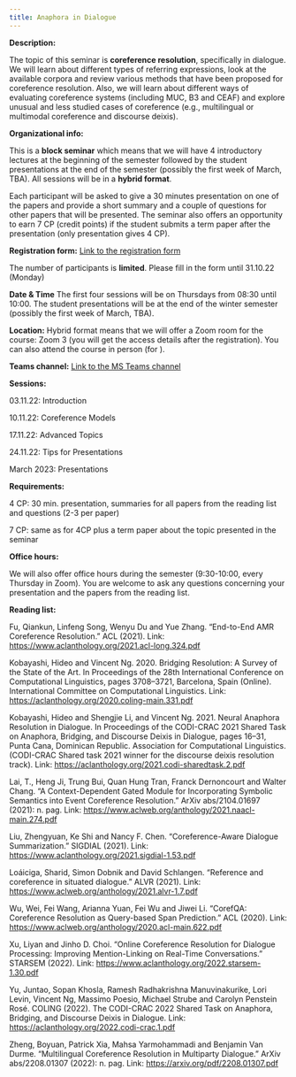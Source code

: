```yaml
---
title: Anaphora in Dialogue
---
```

**Description:**

The topic of this seminar is **coreference resolution**, specifically in dialogue. We will learn about different types of referring expressions, look at the available corpora and review various methods that have been proposed for coreference resolution. Also, we will learn about different ways of evaluating coreference systems (including MUC, B3 and CEAF) and explore unusual and less studied cases of coreference (e.g., multilingual or multimodal coreference and discourse deixis).

**Organizational info:**

This is a **block seminar** which means that we will have 4 introductory lectures at the beginning of the semester followed by the student presentations at the end of the semester (possibly the first week of March, TBA). All sessions will be in a **hybrid format**.
 
Each participant will be asked to give a 30 minutes presentation on one of the papers and provide a short summary and a couple of questions for other papers that will be presented. The seminar also offers an opportunity to earn 7 CP (credit points) if the student submits a term paper after the presentation (only presentation gives 4 CP).

**Registration form:** [Link to the registration form]

[Link to the registration form]: https://forms.gle/55FEtvfXk6QVmByv6 

The number of participants is **limited**. Please fill in the form until 31.10.22 (Monday)

**Date & Time** The first four sessions will be on Thursdays from 08:30 until 10:00. The student presentations will be at the end of the winter semester (possibly the first week of March, TBA).

**Location:** Hybrid format means that we will offer a Zoom room for the course: Zoom 3 (you will get the access details after the registration). You can also attend the course in person (for ).

**Teams channel:** [Link to the MS Teams channel]

[Link to the MS Teams channel]: https://teams.microsoft.com/l/channel/19%3aKyGvVWHnAX3RbNrLt3DH2Rv-rFUWdSVRq1si2bIW3Nc1%40thread.tacv2/General?groupId=d96509ac-d037-49bf-a123-84581355d529&tenantId=67610027-1ac3-49b6-8641-ccd83ce1b01f

**Sessions:** 

03.11.22: Introduction

10.11.22: Coreference Models

17.11.22: Advanced Topics

24.11.22: Tips for Presentations

March 2023: Presentations

**Requirements:**

4 CP: 30 min. presentation, summaries for all papers from the reading list and questions (2-3 per paper)

7 CP: same as for 4CP plus a term paper about the topic presented in the seminar

**Office hours:**

We will also offer office hours during the semester (9:30-10:00, every Thursday in Zoom). You are welcome to ask any questions concerning your presentation and the papers from the reading list.

**Reading list:**

Fu, Qiankun, Linfeng Song, Wenyu Du and Yue Zhang. “End-to-End AMR Coreference Resolution.” ACL (2021). Link: <https://www.aclanthology.org/2021.acl-long.324.pdf>

Kobayashi, Hideo and Vincent Ng. 2020. Bridging Resolution: A Survey of the State of the Art. In Proceedings of the 28th International Conference on Computational Linguistics, pages 3708–3721, Barcelona, Spain (Online). International Committee on Computational Linguistics. Link: <https://aclanthology.org/2020.coling-main.331.pdf>

Kobayashi, Hideo and Shengjie Li, and Vincent Ng. 2021. Neural Anaphora Resolution in Dialogue. In Proceedings of the CODI-CRAC 2021 Shared Task on Anaphora, Bridging, and Discourse Deixis in Dialogue, pages 16–31, Punta Cana, Dominican Republic. Association for Computational Linguistics. (CODI-CRAC Shared task 2021 winner for the discourse deixis resolution track). Link: <https://aclanthology.org/2021.codi-sharedtask.2.pdf>

Lai, T., Heng Ji, Trung Bui, Quan Hung Tran, Franck Dernoncourt and Walter Chang. “A Context-Dependent Gated Module for Incorporating Symbolic Semantics into Event Coreference Resolution.” ArXiv abs/2104.01697 (2021): n. pag. Link: <https://www.aclweb.org/anthology/2021.naacl-main.274.pdf>

Liu, Zhengyuan, Ke Shi and Nancy F. Chen. “Coreference-Aware Dialogue Summarization.” SIGDIAL (2021). Link: <https://www.aclanthology.org/2021.sigdial-1.53.pdf>

Loáiciga, Sharid, Simon Dobnik and David Schlangen. “Reference and coreference in situated dialogue.” ALVR (2021). Link: <https://www.aclweb.org/anthology/2021.alvr-1.7.pdf>

Wu, Wei, Fei Wang, Arianna Yuan, Fei Wu and Jiwei Li. “CorefQA: Coreference Resolution as Query-based Span Prediction.” ACL (2020). Link: <https://www.aclweb.org/anthology/2020.acl-main.622.pdf>

Xu, Liyan and Jinho D. Choi. “Online Coreference Resolution for Dialogue Processing: Improving Mention-Linking on Real-Time Conversations.” STARSEM (2022). Link: <https://www.aclanthology.org/2022.starsem-1.30.pdf>

Yu, Juntao, Sopan Khosla, Ramesh Radhakrishna Manuvinakurike, Lori Levin, Vincent Ng, Massimo Poesio, Michael Strube and Carolyn Penstein Rosé. COLING (2022). The CODI-CRAC 2022 Shared Task on Anaphora, Bridging, and Discourse Deixis in Dialogue. Link: <https://aclanthology.org/2022.codi-crac.1.pdf>

Zheng, Boyuan, Patrick Xia, Mahsa Yarmohammadi and Benjamin Van Durme. “Multilingual Coreference Resolution in Multiparty Dialogue.” ArXiv abs/2208.01307 (2022): n. pag. Link: <https://arxiv.org/pdf/2208.01307.pdf>

 

